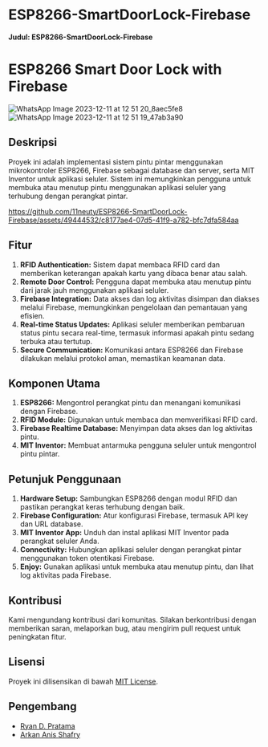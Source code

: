 # ESP8266-SmartDoorLock-Firebase
**Judul: ESP8266-SmartDoorLock-Firebase**
# ESP8266 Smart Door Lock with Firebase

![WhatsApp Image 2023-12-11 at 12 51 20_8aec5fe8](https://github.com/11neuty/ESP8266-SmartDoorLock-Firebase/assets/49444532/c989f8ba-6e15-452a-a33c-cb03320624ec)
![WhatsApp Image 2023-12-11 at 12 51 19_47ab3a90](https://github.com/11neuty/ESP8266-SmartDoorLock-Firebase/assets/49444532/981dd7ec-f423-4630-9b08-246ae8cac517)





## Deskripsi
Proyek ini adalah implementasi sistem pintu pintar menggunakan mikrokontroler ESP8266, Firebase sebagai database dan server, serta MIT Inventor untuk aplikasi seluler. Sistem ini memungkinkan pengguna untuk membuka atau menutup pintu menggunakan aplikasi seluler yang terhubung dengan perangkat pintar.






https://github.com/11neuty/ESP8266-SmartDoorLock-Firebase/assets/49444532/c8177ae4-07d5-41f9-a782-bfc7dfa584aa




## Fitur
1. **RFID Authentication:** Sistem dapat membaca RFID card dan memberikan keterangan apakah kartu yang dibaca benar atau salah.
2. **Remote Door Control:** Pengguna dapat membuka atau menutup pintu dari jarak jauh menggunakan aplikasi seluler.
3. **Firebase Integration:** Data akses dan log aktivitas disimpan dan diakses melalui Firebase, memungkinkan pengelolaan dan pemantauan yang efisien.
4. **Real-time Status Updates:** Aplikasi seluler memberikan pembaruan status pintu secara real-time, termasuk informasi apakah pintu sedang terbuka atau tertutup.
5. **Secure Communication:** Komunikasi antara ESP8266 dan Firebase dilakukan melalui protokol aman, memastikan keamanan data.

## Komponen Utama
1. **ESP8266:** Mengontrol perangkat pintu dan menangani komunikasi dengan Firebase.
2. **RFID Module:** Digunakan untuk membaca dan memverifikasi RFID card.
3. **Firebase Realtime Database:** Menyimpan data akses dan log aktivitas pintu.
4. **MIT Inventor:** Membuat antarmuka pengguna seluler untuk mengontrol pintu pintar.

## Petunjuk Penggunaan
1. **Hardware Setup:** Sambungkan ESP8266 dengan modul RFID dan pastikan perangkat keras terhubung dengan baik.
2. **Firebase Configuration:** Atur konfigurasi Firebase, termasuk API key dan URL database.
3. **MIT Inventor App:** Unduh dan instal aplikasi MIT Inventor pada perangkat seluler Anda.
4. **Connectivity:** Hubungkan aplikasi seluler dengan perangkat pintar menggunakan token otentikasi Firebase.
5. **Enjoy:** Gunakan aplikasi untuk membuka atau menutup pintu, dan lihat log aktivitas pada Firebase.

## Kontribusi
Kami mengundang kontribusi dari komunitas. Silakan berkontribusi dengan memberikan saran, melaporkan bug, atau mengirim pull request untuk peningkatan fitur.

## Lisensi
Proyek ini dilisensikan di bawah [MIT License](LICENSE).

## Pengembang
- [Ryan D. Pratama](https://github.com/11neuty)
- [Arkan Anis Shafry](https://github.com/Arkan03)

